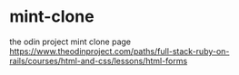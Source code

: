 # mint-clone
the odin project mint clone page https://www.theodinproject.com/paths/full-stack-ruby-on-rails/courses/html-and-css/lessons/html-forms